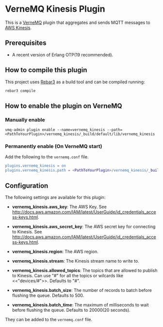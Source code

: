 # VerneMQ Kinesis Plugin

This is a [VerneMQ](https://vernemq.com/) plugin that aggregates and sends MQTT messages to
[AWS Kinesis](https://aws.amazon.com/kinesis/).

## Prerequisites

* A recent version of Erlang OTP(19 recommended).

## How to compile this plugin

This project uses [Rebar3](https://www.rebar3.org) as a build tool and can be compiled running:

```bash
rebar3 compile
```

## How to enable the plugin on VerneMQ

### Manually enable

```console
vmq-admin plugin enable --name=vernemq_kinesis --path=<PathToYourPlugin>/vernemq_kinesis/_build/default/lib/vernemq_kinesis
```

### Permanently enable (On VerneMQ start)

Add the following to the `vernemq.conf` file.

```erlang
plugins.vernemq_kinesis = on
plugins.vernemq_kinesis.path = <PathToYourPlugin>/vernemq_kinesis/_build/default/lib/vernemq_kinesis
```

## Configuration

The following settings are available for this plugin:

* **vernemq_kinesis.aws_key**: The AWS Key. See http://docs.aws.amazon.com/IAM/latest/UserGuide/id_credentials_access-keys.html.

* **vernemq_kinesis.aws_secret_key**: The AWS secret key for connecting to Kinesis. See http://docs.aws.amazon.com/IAM/latest/UserGuide/id_credentials_access-keys.html.

* **vernemq_kinesis.region**: The AWS region.

* **vernemq_kinesis.stream**: The Kinesis stream name to write to.

* **vernemq_kinesis.allowed_topics**: The topics that are allowed to publish to Kinesis. Can use "#" for all the topics or wilcards like <<"devices/#">>. Defaults to "#".

* **vernemq_kinesis.batch_size**: The number of records to batch before flushing the queue.
        Defaults to 500.

* **vernemq_kinesis.batch_time**: The maximum of milliseconds to wait before flushing the queue. Defaults to 20000(20 seconds).

They can be added to the `vernemq.conf` file.
